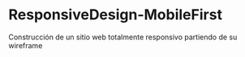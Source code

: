 # ResponsiveDesign-MobileFirst
Construcción de un sitio web totalmente responsivo partiendo de su wireframe
